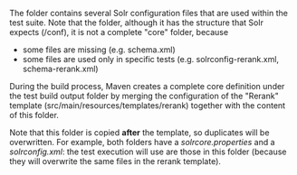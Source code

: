 The folder contains several Solr configuration files that are used within the test suite. 
Note that the folder, although it has the structure that Solr expects (<core name>/conf), it is not a complete "core" 
folder, because 

- some files are missing (e.g. schema.xml)
- some files are used only in specific tests (e.g. solrconfig-rerank.xml, schema-rerank.xml)

During the build process, Maven creates a complete core definition under the test build output folder by merging the 
configuration of the "Rerank" template (src/main/resources/templates/rerank) together with the content of this folder.

Note that this folder is copied **after** the template, so duplicates will be overwritten. For example, both folders 
have a *solrcore.properties* and a *solrconfig.xml*: the test execution will use are those in this folder (because they 
will overwrite the same files in the rerank template).

